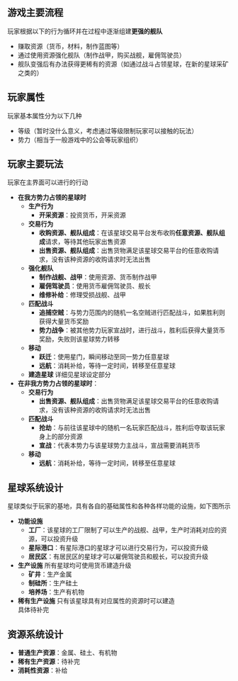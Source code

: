 ## 游戏主要流程
玩家根据以下的行为循环并在过程中逐渐组建**更强的舰队**
- 赚取资源（货币，材料，制作蓝图等）
- 通过使用资源强化舰队（制作战甲，购买战舰，雇佣驾驶员）
- 舰队变强后有办法获得更稀有的资源（如通过战斗占领星球，在新的星球采矿之类的）
## 玩家属性
玩家基本属性分为以下几种
- 等级（暂时没什么意义，考虑通过等级限制玩家可以接触的玩法）
- 势力（相当于一般游戏中的公会等玩家组织）
## 玩家主要玩法
玩家在主界面可以进行的行动  
- **在我方势力占领的星球时**
    - **生产行为**
        - **开采资源**：投资货币，开采资源
    - **交易行为**
        - **收购资源、舰队组成**：在该星球交易平台发布收购**任意资源、舰队组成**请求，等待其他玩家出售资源
        - **出售资源、舰队组成**：出售货物满足该星球交易平台的任意收购请求，没有该种资源的收购请求时无法出售
    - **强化舰队**
        - **制作战舰、战甲**：使用资源、货币制作战甲
        - **雇佣驾驶员**：使用货币雇佣驾驶员、舰长
        - **维修补给**：修理受损战舰、战甲
    - **匹配战斗**
        - **追捕空贼**：与势力范围内的随机一名空贼进行匹配战斗，如果胜利则获得大量货币奖励
        - **势力战争**：被其他势力玩家宣战时，进行战斗，胜利后获得大量货币奖励，失败则该星球势力转移
    - **移动**
        - **跃迁**：使用星门，瞬间移动至同一势力任意星球
        - **远航**：消耗补给，等待一定时间，转移至任意星球
    - **建造星球**
        详细见星球设定部分
- **在非我方势力占领的星球时**：
    - **交易行为**
        - **出售资源、舰队组成**：出售货物满足该星球交易平台的任意收购请求，没有该种资源的收购请求时无法出售
    - **匹配战斗**
        - **抢劫**：与前往该星球中的随机一名玩家匹配战斗，胜利后夺取该玩家身上的部分资源
        - **宣战**：代表本势力与该星球势力主战斗，宣战需要消耗货币
    - **移动**
        - **远航**：消耗补给，等待一定时间，转移至任意星球
## 星球系统设计
星球类似于玩家的基地，具有各自的基础属性和各种各样功能的设施，如下图所示
- **功能设施**
    - **工厂**：该星球的工厂限制了可以生产的战舰、战甲，生产时消耗对应的资源，可以投资升级
    - **星际港口**：有星际港口的星球才可以进行交易行为，可以投资升级
    - **居民区**：有居民区的星球才可以雇佣驾驶员和舰长，可以投资升级
- **生产设施**
    所有星球均可使用货币建造升级
    - **矿井**：生产金属
    - **制硅所**：生产硅土
    - **培养场**：生产有机物
- **稀有生产设施**
    只有该星球具有对应属性的资源时可以建造  
    具体待补完
## 资源系统设计
- **普通生产资源**：金属、硅土、有机物
- **稀有生产资源**：待补完
- **消耗性资源**：补给
